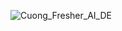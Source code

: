 ![Cuong_Fresher_AI_DE](https://github.com/ncc02/ncc02/assets/53702773/7d53cc94-27b7-4d27-bd22-5ae18b7ed452)
